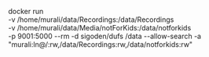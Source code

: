
docker run \
  -v /home/murali/data/Recordings:/data/Recordings \
  -v /home/murali/data/Media/notForKids:/data/notforkids \
  -p 9001:5000 --rm -d sigoden/dufs /data --allow-search -a "murali:ln@/:rw,/data/Recordings:rw,/data/notforkids:rw"
